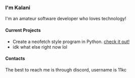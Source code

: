 ### I'm Kalani
I'm an amateur software developer who loves technology!

#### Current Projects
- Create a neofetch style program in Python. [check it out!](https://github.com/12kc/pyfetch)
- idk what else right now lol
#### Contacts
The best to reach me is through discord, username is 11kc
<!--
**12kc/12kc** is a ✨ _special_ ✨ repository because its `README.md` (this file) appears on your GitHub profile.

Here are some ideas to get you started:

- 🔭 I’m currently working on ...
- 🌱 I’m currently learning ...
- 👯 I’m looking to collaborate on ...
- 🤔 I’m looking for help with ...
- 💬 Ask me about ...
- 📫 How to reach me: ...
- 😄 Pronouns: ...
- ⚡ Fun fact: ...
-->
